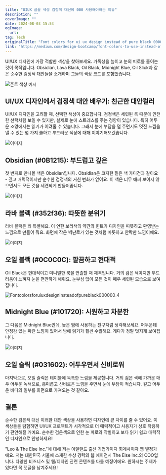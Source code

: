 ```yaml
---
title: "UIUX 글꼴 색상 검정색 대신에 000 사용해야하는 이유"
description: ""
coverImage: ""
date: 2024-08-03 15:53
ogImage: 
  url: 
tag: Tech
originalTitle: "Font colors for ui ux design instead of pure black 000000"
link: "https://medium.com/design-bootcamp/font-colors-to-use-instead-of-pure-black-000000-a53944d4e3eb"
---
```




UI/UX 디자인에 가장 적합한 색상을 찾아보세요. 가독성을 높이고 눈의 피로를 줄이는 것이 목적입니다. Obsidian, Lava Black, Oil Black, Midnight Blue, Oil Slick과 같은 순수한 검정색 대안들을 소개하며 그들의 색상 코드를 포함했습니다.

![폰트 색상 예시](/assets/img/Fontcolorsforuiuxdesigninsteadofpureblack000000_0.png)

## UI/UX 디자인에서 검정색 대안 배우기: 친근한 대안컬러

UI/UX 디자인을 고려할 때, 선택한 색상이 중요합니다.
검정색은 세련된 룩 때문에 안전한 선택처럼 보일 수 있지만, 실제로 눈에 스트레스를 주는 경향이 있습니다. 특히 어두운 조명에서는 읽기가 어려울 수 있습니다. 그래서 눈에 부담을 덜 주면서도 멋진 느낌을 낼 수 있는 몇 가지 쿨하고 부드러운 색상에 대해 이야기해보겠습니다.

<div class="content-ad"></div>

![이미지](/assets/img/Fontcolorsforuiuxdesigninsteadofpureblack000000_1.png)

## Obsidian (#0B1215): 부드럽고 깊은

첫 번째로 만나볼 색은 Obsidian입니다. Obsidian은 코지한 짙은 색 가디건과 같아요 - 깊고 매력적이지만 순수한 검정색의 거친 변화가 없어요. 이 색은 너무 애써 보이지 않으면서도 모든 것을 세련되게 만들어줍니다.

![이미지](/assets/img/Fontcolorsforuiuxdesigninsteadofpureblack000000_2.png)

<div class="content-ad"></div>

## 라바 블랙 (#352f36): 따뜻한 분위기

라바 블랙은 꽤 특별해요. 이 연한 보라색의 약간의 힌트가 디자인을 따뜻하고 환영받는 느낌으로 만들어 줘요. 화면에 작은 벽난로가 있는 것처럼 따뜻하고 안락한 느낌이에요.

![이미지](/assets/img/Fontcolorsforuiuxdesigninsteadofpureblack000000_3.png)

## 오일 블랙 (#0C0C0C): 깔끔하고 현대적

<div class="content-ad"></div>

Oil Black은 현대적이고 미니멀한 룩을 연출할 때 제격입니다. 거의 검은 색이지만 부드러움이 느껴져 눈을 편안하게 해줘요. 눈부심 없이 모든 것이 매우 세련된 모습으로 보여집니다.

![Fontcolorsforuiuxdesigninsteadofpureblack000000_4](/assets/img/Fontcolorsforuiuxdesigninsteadofpureblack000000_4.png)

## Midnight Blue (#101720): 시원하고 차분한

그 다음은 Midnight Blue인데, 늦은 밤에 사용하는 친구처럼 생각해보세요. 어두운데 안정감 있는 파란 느낌이 있어서 밤에 읽기가 훨씬 수월해요. 게다가 정말 멋지게 보여집니다.

<div class="content-ad"></div>

![이미지](/assets/img/Fontcolorsforuiuxdesigninsteadofpureblack000000_5.png)

## 오일 슬릭 (#031602): 어두우면서 신비로워

마지막으로, 오일 슬릭은 테이블에 독특한 느낌을 제공합니다. 거의 검은 색에 가까운 매우 어두운 녹색으로, 흥미롭고 신비로운 느낌을 주면서 눈에 부담이 적습니다. 깊고 어두운 바다의 일부를 화면으로 가져오는 것 같아요.

## 결론

<div class="content-ad"></div>

순수한 검은색 대신 이러한 대안 색상을 사용하면 디자인에 큰 차이를 줄 수 있어요. 이 색상들을 탐험하면 UI/UX 프로젝트가 시각적으로 더 매력적이고 사용자가 상호 작용하기 편안해질 거예요. 순수한 검은색으로 인한 눈 피로와 작별하고 보다 읽기 쉽고 매력적인 디자인으로 안녕하세요!

"Leo & The Else Inc."에 대해
저는 아일랜드 출신 기업가이자 회계사이자 웹 열정가에요.
저는 대한민국 서울에 소재한 수상 경력의 웹 에이전시 The Else Inc.의 COO입니다.
다양한 비즈니스 및 웹/디자인 관련 콘텐츠를 다룰 예정이에요.
원하시는 주제가 있다면 꼭 댓글을 남겨주세요!
